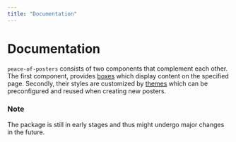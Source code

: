 ```yaml
---
title: "Documentation"
---
```


# Documentation
`peace-of-posters` consists of two components that complement each other.
The first component, provides [boxes](boxes) which display content on the specified page.
Secondly, their styles are customized by [themes](themes) which can be preconfigured and reused when creating new posters.

### Note
The package is still in early stages and thus might undergo major changes in the future.
